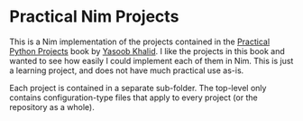# Practical Nim Projects

This is a Nim implementation of the projects contained in the [Practical Python Projects](https://practicalpython.yasoob.me) book by [Yasoob Khalid](https://yasoob.me). I like the projects in this book and wanted to see how easily I could implement each of them in Nim. This is just a learning project, and does not have much practical use as-is.

Each project is contained in a separate sub-folder. The top-level only contains configuration-type files that apply to every project (or the repository as a whole).
